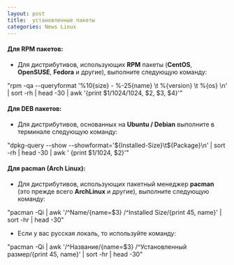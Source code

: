 ```yaml
---
layout: post
title:  установленные пакеты
categories: News Linux
---
```


#### Для RPM пакетов:

- Для дистрибутивов, использующих **RPM** пакеты (**CentOS**, **OpenSUSE**, **Fedora** и другие), 
выполните следующую команду:

"rpm -qa --queryformat '%10{size} - %-25{name} \t %{version} \t %{os} \n' | sort -rh | head -30 
| awk '{print $1/1024/1024, $2, $3, $4}'"

#### Для DEB пакетов: 

- Для дистрибутивов, основанных на **Ubuntu / Debian** выполните в терминале следующую команду:

"dpkg-query --show --showformat='${Installed-Size}\t${Package}\n' | sort -rh | head -30 | awk '
{print $1/1024, $2}'"

#### Для pacman (Arch Linux):

- Для дистрибутивов, использующих пакетный менеджер **pacman** (это прежде всего **ArchLinux** и 
другие), выполните следующую команду:

"pacman -Qi | awk '/^Name/{name=$3} /^Installed Size/{print $4$5, name}' | sort -hr | head -30"

- Если у вас русская локаль, то используйте команду:

"pacman -Qi | awk '/^Название/{name=$3} /^Установленный размер/{print $4$5, name}' | sort -hr | 
head -30"
